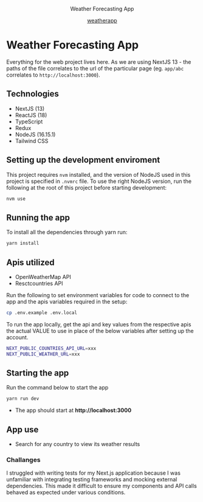 <p align="center">
   Weather Forecasting App
</p>

<p align="center">
    <a href="https://github.com/dachieng/test-weather-interview">
        weatherapp
    </a>
</p>

# Weather Forecasting App

Everything for the web project lives here. As we are using NextJS 13 - the paths of the file correlates to the url of the particular page (eg. `app/abc` correlates to `http://localhost:3000`).

## Technologies

- NextJS (13)
- ReactJS (18)
- TypeScript
- Redux
- NodeJS (16.15.1)
- Tailwind CSS

## Setting up the development enviroment

This project requires `nvm` installed, and the version of NodeJS used in this project is specified in `.nvmrc` file. To use the right NodeJS version, run the following at the root of this project before starting development:

```bash
nvm use
```

## Running the app

To install all the dependencies through yarn run:

```bash
yarn install
```

## Apis utilized

- OpenWeatherMap API
- Resctcountries API

Run the following to set environment variables for code to connect to the app and the apis variables required in the setup:

```bash
cp .env.example .env.local
```

To run the app locally, get the api and key values from the respective apis the actual VALUE to use in place of the below variables after setting up the account.

```bash
NEXT_PUBLIC_COUNTRIES_API_URL=xxx
NEXT_PUBLIC_WEATHER_URL=xxx
```

## Starting the app

Run the command below to start the app

```bash
yarn run dev
```

- The app should start at **http://localhost:3000**

## App use

- Search for any country to view its weather results

### Challanges

I struggled with writing tests for my Next.js application because I was unfamiliar with integrating testing frameworks and mocking external dependencies. This made it difficult to ensure my components and API calls behaved as expected under various conditions.
